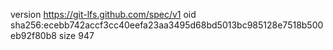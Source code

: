 version https://git-lfs.github.com/spec/v1
oid sha256:ecebb742accf3cc40eefa23aa3495d68bd5013bc985128e7518b500eb92f80b8
size 947

